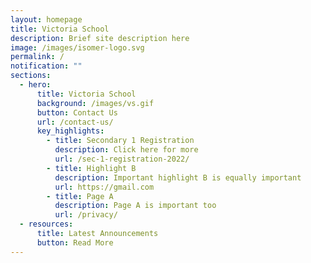 ```yaml
---
layout: homepage
title: Victoria School
description: Brief site description here
image: /images/isomer-logo.svg
permalink: /
notification: ""
sections:
  - hero:
      title: Victoria School
      background: /images/vs.gif
      button: Contact Us
      url: /contact-us/
      key_highlights:
        - title: Secondary 1 Registration
          description: Click here for more
          url: /sec-1-registration-2022/
        - title: Highlight B
          description: Important highlight B is equally important
          url: https://gmail.com
        - title: Page A
          description: Page A is important too
          url: /privacy/
  - resources:
      title: Latest Announcements
      button: Read More
---
```

